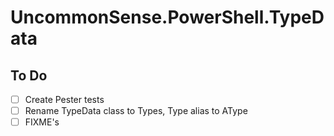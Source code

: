 # UncommonSense.PowerShell.TypeData

## To Do
- [ ] Create Pester tests
- [ ] Rename TypeData class to Types, Type alias to AType
- [ ] FIXME's

